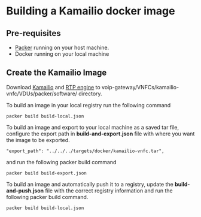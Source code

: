 # Building a Kamailio docker image

## Pre-requisites

* [Packer](https://packer.io/) running on your host machine.
* Docker running on your local machine

## Create the Kamailio Image

Download [Kamailio](https://www.kamailio.org/pub/kamailio/5.0.2/src/kamailio-5.0.2_src.tar.gz) and [RTP engine](https://github.com/sipwise/rtpengine/archive/mr5.5.10.1.zip) to voip-gateway/VNFCs/kamailio-vnfc/VDUs/packer/software/ directory.

To build an image in your local registry run the following command
```
packer build build-local.json
```

To build an image and export to your local machine as a saved tar file, configure the export path in **build-and-export.json** file with where you want the image to be exported.  

```
"export_path": "../../../targets/docker/kamailio-vnfc.tar",
```

and run the following packer build command

```
packer build build-export.json
```

To build an image and automatically push it to a registry, update the **build-and-push.json** file with the correct registry information and run the following packer build command.

```
packer build build-local.json
```
